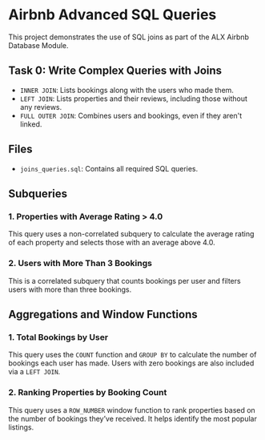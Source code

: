 # Airbnb Advanced SQL Queries

This project demonstrates the use of SQL joins as part of the ALX Airbnb Database Module.

## Task 0: Write Complex Queries with Joins

- `INNER JOIN`: Lists bookings along with the users who made them.
- `LEFT JOIN`: Lists properties and their reviews, including those without any reviews.
- `FULL OUTER JOIN`: Combines users and bookings, even if they aren't linked.

## Files

- `joins_queries.sql`: Contains all required SQL queries.


## Subqueries

### 1. Properties with Average Rating > 4.0

This query uses a non-correlated subquery to calculate the average rating of each property and selects those with an average above 4.0.

### 2. Users with More Than 3 Bookings

This is a correlated subquery that counts bookings per user and filters users with more than three bookings.


## Aggregations and Window Functions

### 1. Total Bookings by User

This query uses the `COUNT` function and `GROUP BY` to calculate the number of bookings each user has made. Users with zero bookings are also included via a `LEFT JOIN`.

### 2. Ranking Properties by Booking Count

This query uses a `ROW_NUMBER` window function to rank properties based on the number of bookings they’ve received. It helps identify the most popular listings.
